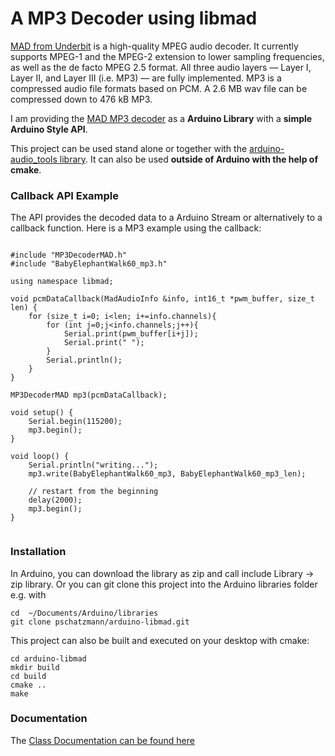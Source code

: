 # A MP3 Decoder using libmad

[MAD from Underbit](https://www.underbit.com/products/mad/) is a high-quality MPEG audio decoder. It currently supports MPEG-1 and the MPEG-2 extension to lower sampling frequencies, as well as the de facto MPEG 2.5 format. All three audio layers — Layer I, Layer II, and Layer III (i.e. MP3) — are fully implemented. MP3 is a compressed audio file formats based on PCM. A 2.6 MB wav file can be compressed down to 476 kB MP3.

I am providing the [MAD MP3 decoder](hhttps://www.underbit.com/products/mad/) as a __Arduino Library__ with a __simple Arduino Style API__. 

This project can be used stand alone or together with the [arduino-audio_tools library](https://github.com/pschatzmann/arduino-audio-tools). It can also be used __outside of Arduino with the help of cmake__.


### Callback API Example

The API provides the decoded data to a Arduino Stream or alternatively to a callback function. Here is a MP3 example using the callback:

```

#include "MP3DecoderMAD.h"
#include "BabyElephantWalk60_mp3.h"

using namespace libmad;

void pcmDataCallback(MadAudioInfo &info, int16_t *pwm_buffer, size_t len) {
    for (size_t i=0; i<len; i+=info.channels){
        for (int j=0;j<info.channels;j++){
            Serial.print(pwm_buffer[i+j]);
            Serial.print(" ");
        }
        Serial.println();
    }
}

MP3DecoderMAD mp3(pcmDataCallback);

void setup() {
    Serial.begin(115200);
    mp3.begin();
}

void loop() {
    Serial.println("writing...");
    mp3.write(BabyElephantWalk60_mp3, BabyElephantWalk60_mp3_len);    

    // restart from the beginning
    delay(2000);
    mp3.begin();
}


```
### Installation

In Arduino, you can download the library as zip and call include Library -> zip library. Or you can git clone this project into the Arduino libraries folder e.g. with

```
cd  ~/Documents/Arduino/libraries
git clone pschatzmann/arduino-libmad.git

```

This project can also be built and executed on your desktop with cmake:

```
cd arduino-libmad
mkdir build
cd build
cmake ..
make
```
  
### Documentation

The [Class Documentation can be found here](https://pschatzmann.github.io/arduino-libmad/html/classlibmad_1_1_m_p3_decoder_m_a_d.html)




